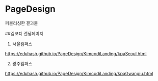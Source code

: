 # PageDesign
퍼블리싱한 결과물

##김코디 랜딩페이지

1. 서울캠퍼스

https://eduhash.github.io/PageDesign/KimcodiLanding/kpaSeoul.html

2. 광주캠퍼스

https://eduhash.github.io/PageDesign/KimcodiLanding/kpaGwangju.html
